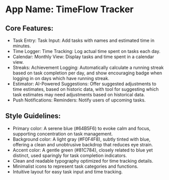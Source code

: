 # **App Name**: TimeFlow Tracker

## Core Features:

- Task Entry: Task Input: Add tasks with names and estimated time in minutes.
- Time Logger: Time Tracking: Log actual time spent on tasks each day.
- Calendar: Monthly View: Display tasks and time spent in a calendar view.
- Streaks: Achievement Logging: Automatically calculate a running streak based on task completion per day, and show encouraging badge when logging in on days which have running streak.
- Estimator: AI-Powered Suggestions: Offer suggested adjustments to time estimates, based on historic data, with tool for suggesting which task estimates may need adjustments based on historical data.
- Push Notifications: Reminders: Notify users of upcoming tasks.

## Style Guidelines:

- Primary color: A serene blue (#64B5F6) to evoke calm and focus, supporting concentration on task management. 
- Background color: A light gray (#F0F4F8), subtly tinted with blue, offering a clean and unobtrusive backdrop that reduces eye strain.
- Accent color: A gentle green (#81C784), closely related to blue yet distinct, used sparingly for task completion indicators.
- Clean and readable typography optimized for time tracking details.
- Minimalist icons to represent task categories and functions.
- Intuitive layout for easy task input and time tracking.